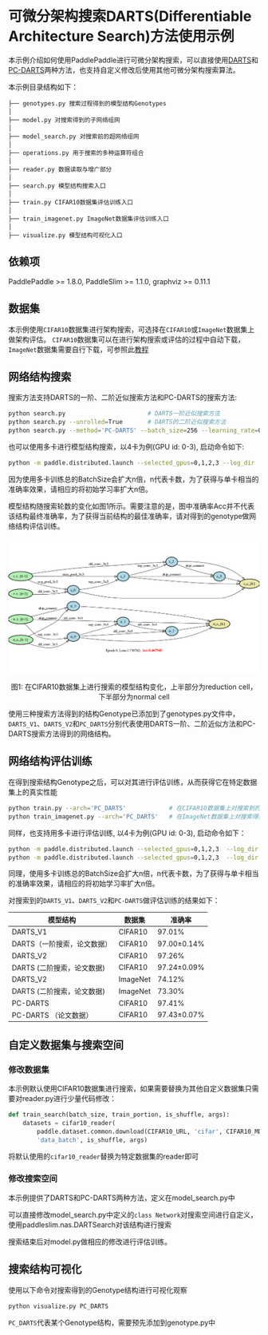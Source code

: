 # 可微分架构搜索DARTS(Differentiable Architecture Search)方法使用示例

本示例介绍如何使用PaddlePaddle进行可微分架构搜索，可以直接使用[DARTS](https://arxiv.org/abs/1806.09055)和[PC-DARTS](https://arxiv.org/abs/1907.05737)两种方法，也支持自定义修改后使用其他可微分架构搜索算法。

本示例目录结构如下：
```
├── genotypes.py 搜索过程得到的模型结构Genotypes
│
├── model.py 对搜索得到的子网络组网
│
├── model_search.py 对搜索前的超网络组网
│
├── operations.py 用于搜索的多种运算符组合
│
├── reader.py 数据读取与增广部分
│
├── search.py 模型结构搜索入口
│
├── train.py CIFAR10数据集评估训练入口
│
├── train_imagenet.py ImageNet数据集评估训练入口
│
├── visualize.py 模型结构可视化入口

```

## 依赖项

PaddlePaddle >= 1.8.0, PaddleSlim >= 1.1.0, graphviz >= 0.11.1

## 数据集

本示例使用`CIFAR10`数据集进行架构搜索，可选择在`CIFAR10`或`ImageNet`数据集上做架构评估。
`CIFAR10`数据集可以在进行架构搜索或评估的过程中自动下载，`ImageNet`数据集需要自行下载，可参照此[教程](https://github.com/PaddlePaddle/models/tree/develop/PaddleCV/image_classification#%E6%95%B0%E6%8D%AE%E5%87%86%E5%A4%87)


## 网络结构搜索

搜索方法支持DARTS的一阶、二阶近似搜索方法和PC-DARTS的搜索方法:
``` bash
python search.py                       # DARTS一阶近似搜索方法
python search.py --unrolled=True       # DARTS的二阶近似搜索方法
python search.py --method='PC-DARTS' --batch_size=256 --learning_rate=0.1 --arch_learning_rate=6e-4 --epochs_no_archopt=15   # PC-DARTS搜索方法
```

也可以使用多卡进行模型结构搜索，以4卡为例(GPU id: 0-3), 启动命令如下:

```bash
python -m paddle.distributed.launch --selected_gpus=0,1,2,3 --log_dir ./mylog search.py --use_data_parallel 1
```

因为使用多卡训练总的BatchSize会扩大n倍，n代表卡数，为了获得与单卡相当的准确率效果，请相应的将初始学习率扩大n倍。

模型结构随搜索轮数的变化如图1所示。需要注意的是，图中准确率Acc并不代表该结构最终准确率，为了获得当前结构的最佳准确率，请对得到的genotype做网络结构评估训练。

![networks](images/networks.gif)

<p align="center">
图1: 在CIFAR10数据集上进行搜索的模型结构变化，上半部分为reduction cell，下半部分为normal cell
</p>

使用三种搜索方法得到的结构Genotype已添加到了genotypes.py文件中，`DARTS_V1`、`DARTS_V2`和`PC_DARTS`分别代表使用DARTS一阶、二阶近似方法和PC-DARTS搜索方法得到的网络结构。

## 网络结构评估训练

在得到搜索结构Genotype之后，可以对其进行评估训练，从而获得它在特定数据集上的真实性能

```bash
python train.py --arch='PC_DARTS'            # 在CIFAR10数据集上对搜索到的结构评估训练
python train_imagenet.py --arch='PC_DARTS'   # 在ImageNet数据集上对搜索得到的结构评估训练
```

同样，也支持用多卡进行评估训练, 以4卡为例(GPU id: 0-3), 启动命令如下：

```bash
python -m paddle.distributed.launch --selected_gpus=0,1,2,3  --log_dir ./mylog train.py --use_data_parallel 1 --arch='DARTS_V2'
python -m paddle.distributed.launch --selected_gpus=0,1,2,3  --log_dir ./mylog train_imagenet.py --use_data_parallel 1 --arch='DARTS_V2'
```

同理，使用多卡训练总的BatchSize会扩大n倍，n代表卡数，为了获得与单卡相当的准确率效果，请相应的将初始学习率扩大n倍。

对搜索到的`DARTS_V1`、`DARTS_V2`和`PC-DARTS`做评估训练的结果如下：

| 模型结构                    | 数据集   | 准确率          |
| --------------------------- | -------- | --------------- |
| DARTS_V1                    | CIFAR10  | 97.01%          |
| DARTS（一阶搜索，论文数据） | CIFAR10  | 97.00$\pm$0.14% |
| DARTS_V2                    | CIFAR10  | 97.26%          |
| DARTS  (二阶搜索，论文数据) | CIFAR10  | 97.24$\pm$0.09% |
| DARTS_V2                    | ImageNet | 74.12%          |
| DARTS (二阶搜索，论文数据)  | ImageNet | 73.30%          |
| PC-DARTS                    | CIFAR10  | 97.41%          |
| PC-DARTS （论文数据）       | CIFAR10  | 97.43$\pm$0.07% |

## 自定义数据集与搜索空间

### 修改数据集

本示例默认使用CIFAR10数据集进行搜索，如果需要替换为其他自定义数据集只需要对reader.py进行少量代码修改：

```python
def train_search(batch_size, train_portion, is_shuffle, args):
    datasets = cifar10_reader(                                          #对此进行替换
        paddle.dataset.common.download(CIFAR10_URL, 'cifar', CIFAR10_MD5),
        'data_batch', is_shuffle, args)
```

将默认使用的`cifar10_reader`替换为特定数据集的reader即可

### 修改搜索空间

本示例提供了DARTS和PC-DARTS两种方法，定义在model_search.py中

可以直接修改model_search.py中定义的`class Network`对搜索空间进行自定义，使用paddleslim.nas.DARTSearch对该结构进行搜索

搜索结束后对model.py做相应的修改进行评估训练。



## 搜索结构可视化

使用以下命令对搜索得到的Genotype结构进行可视化观察

```python
python visualize.py PC_DARTS
```

`PC_DARTS`代表某个Genotype结构，需要预先添加到genotype.py中
